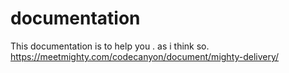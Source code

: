 # documentation
This documentation is to help you . as i think so.
https://meetmighty.com/codecanyon/document/mighty-delivery/
